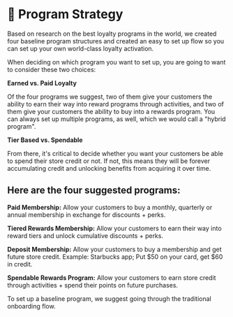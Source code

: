 # 📖 Program Strategy

Based on research on the best loyalty programs in the world, we created four baseline program structures and created an easy to set up flow so you can set up your own world-class loyalty activation.

When deciding on which program you want to set up, you are going to want to consider these two choices:

**Earned vs. Paid Loyalty**

Of the four programs we suggest, two of them give your customers the ability to earn their way into reward programs through activities, and two of them give your customers the ability to buy into a rewards program. You can always set up multiple programs, as well, which we would call a "hybrid program".

**Tier Based vs. Spendable**

From there, it's critical to decide whether you want your customers be able to spend their store credit or not. If not, this means they will be forever accumulating credit and unlocking benefits from acquiring it over time.&#x20;

## **Here are the four suggested programs:**

**Paid Membership:** Allow your customers to buy a monthly, quarterly or annual membership in exchange for discounts + perks.

**Tiered Rewards Membership:** Allow your customers to earn their way into reward tiers and unlock cumulative discounts + perks.

**Deposit Membership:** Allow your customers to buy a membership and get future store credit. Example: Starbucks app; Put $50 on your card, get $60 in credit.

**Spendable Rewards Program:** Allow your customers to earn store credit through activities + spend their points on future purchases.

To set up a baseline program, we suggest going through the traditional onboarding flow.
